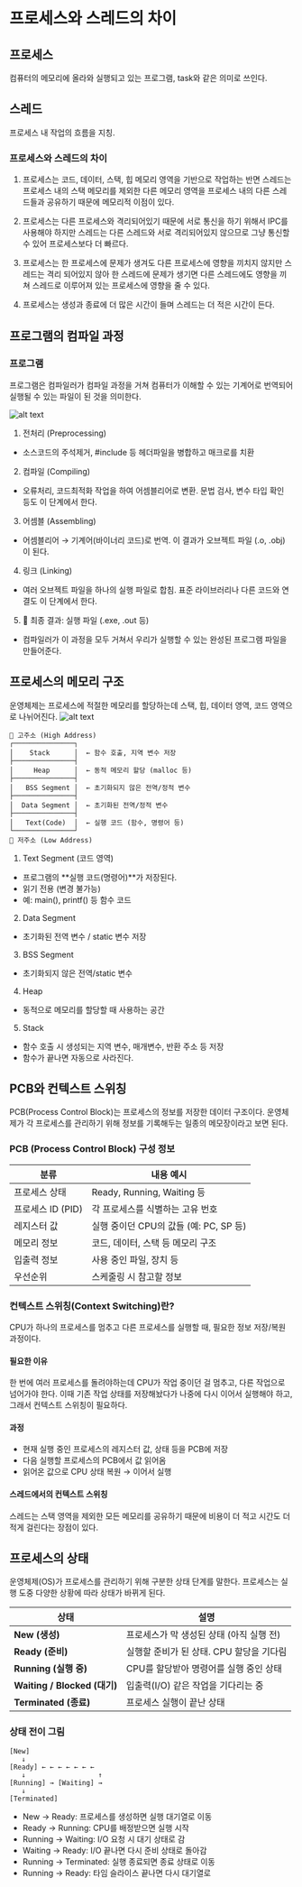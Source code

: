 # 프로세스와 스레드의 차이

## 프로세스

컴퓨터의 메모리에 올라와 실행되고 있는 프로그램, task와 같은 의미로 쓰인다.

## 스레드

프로세스 내 작업의 흐름을 지칭.

### 프로세스와 스레드의 차이

1. 프로세스는 코드, 데이터, 스택, 힙 메모리 영역을 기반으로 작업하는 반면 스레드는 프로세스 내의 스택 메모리를 제외한 다른 메모리 영역을 프로세스 내의 다른 스레드들과 공유하기 때문에 메모리적 이점이 있다.

2. 프로세스는 다른 프로세스와 격리되어있기 때문에 서로 통신을 하기 위해서 IPC를 사용해야 하지만 스레드는 다른 스레드와 서로 격리되어있지 않으므로 그냥 통신할 수 있어 프로세스보다 더 빠르다.

3. 프로세스는 한 프로세스에 문제가 생겨도 다른 프로세스에 영향을 끼치지 않지만 스레드는 격리 되어있지 않아 한 스레드에 문제가 생기면 다른 스레드에도 영향을 끼쳐 스레드로 이루어져 있는 프로세스에 영향을 줄 수 있다.

4. 프로세스는 생성과 종료에 더 많은 시간이 들며 스레드는 더 적은 시간이 든다.

## 프로그램의 컴파일 과정

### 프로그램

프로그램은 컴파일러가 컴파일 과정을 거쳐 컴퓨터가 이해할 수 있는 기계어로 번역되어 실행될 수 있는 파일이 된 것을 의미한다.

![alt text](images/compile-process.png)

1. 전처리 (Preprocessing)

- 소스코드의 주석제거, #include 등 헤더파일을 병합하고 매크로를 치환

2. 컴파일 (Compiling)

- 오류처리, 코드최적화 작업을 하여 어셈블리어로 변환. 문법 검사, 변수 타입 확인 등도 이 단계에서 한다.

3. 어셈블 (Assembling)

- 어셈블리어 → 기계어(바이너리 코드)로 번역. 이 결과가 오브젝트 파일 (.o, .obj) 이 된다.

4. 링크 (Linking)

- 여러 오브젝트 파일을 하나의 실행 파일로 합침. 표준 라이브러리나 다른 코드와 연결도 이 단계에서 한다.

5. 🏁 최종 결과: 실행 파일 (.exe, .out 등)

- 컴파일러가 이 과정을 모두 거쳐서 우리가 실행할 수 있는 완성된 프로그램 파일을 만들어준다.

## 프로세스의 메모리 구조

운영체제는 프로세스에 적절한 메모리를 할당하는데 스택, 힙, 데이터 영역, 코드 영역으로 나뉘어진다.
![alt text](images/memory-structure.png)

```
📍 고주소 (High Address)
┌───────────────┐
│    Stack      │  ← 함수 호출, 지역 변수 저장
├───────────────┤
│     Heap      │  ← 동적 메모리 할당 (malloc 등)
├───────────────┤
│   BSS Segment │  ← 초기화되지 않은 전역/정적 변수
├───────────────┤
│  Data Segment │  ← 초기화된 전역/정적 변수
├───────────────┤
│   Text(Code)  │  ← 실행 코드 (함수, 명령어 등)
└───────────────┘
📍 저주소 (Low Address)
```

1. Text Segment (코드 영역)

- 프로그램의 **실행 코드(명령어)**가 저장된다.
- 읽기 전용 (변경 불가능)
- 예: main(), printf() 등 함수 코드

2. Data Segment

- 초기화된 전역 변수 / static 변수 저장

3. BSS Segment

- 초기화되지 않은 전역/static 변수

4. Heap

- 동적으로 메모리를 할당할 때 사용하는 공간

5. Stack

- 함수 호출 시 생성되는 지역 변수, 매개변수, 반환 주소 등 저장
- 함수가 끝나면 자동으로 사라진다.

## PCB와 컨텍스트 스위칭

PCB(Process Control Block)는 프로세스의 정보를 저장한 데이터 구조이다. 운영체제가 각 프로세스를 관리하기 위해 정보를 기록해두는 일종의 메모장이라고 보면 된다.

### PCB (Process Control Block) 구성 정보

| 분류              | 내용 예시                              |
| ----------------- | -------------------------------------- |
| 프로세스 상태     | Ready, Running, Waiting 등             |
| 프로세스 ID (PID) | 각 프로세스를 식별하는 고유 번호       |
| 레지스터 값       | 실행 중이던 CPU의 값들 (예: PC, SP 등) |
| 메모리 정보       | 코드, 데이터, 스택 등 메모리 구조      |
| 입출력 정보       | 사용 중인 파일, 장치 등                |
| 우선순위          | 스케줄링 시 참고할 정보                |

### 컨텍스트 스위칭(Context Switching)란?

CPU가 하나의 프로세스를 멈추고 다른 프로세스를 실행할 때, 필요한 정보 저장/복원 과정이다.

#### 필요한 이유

한 번에 여러 프로세스를 돌려야하는데 CPU가 작업 중이던 걸 멈추고, 다른 작업으로 넘어가야 한다.
이때 기존 작업 상태를 저장해놨다가 나중에 다시 이어서 실행해야 하고, 그래서 컨텍스트 스위칭이 필요하다.

#### 과정

- 현재 실행 중인 프로세스의 레지스터 값, 상태 등을 PCB에 저장
- 다음 실행할 프로세스의 PCB에서 값 읽어옴
- 읽어온 값으로 CPU 상태 복원 → 이어서 실행

#### 스레드에서의 컨텍스트 스위칭

스레드는 스택 영역을 제외한 모든 메모리를 공유하기 때문에 비용이 더 적고 시간도 더 적게 걸린다는 장점이 있다.

## 프로세스의 상태

운영체제(OS)가 프로세스를 관리하기 위해 구분한 상태 단계를 말한다. 프로세스는 실행 도중 다양한 상황에 따라 상태가 바뀌게 된다.

| 상태                         | 설명                                     |
| ---------------------------- | ---------------------------------------- |
| **New (생성)**               | 프로세스가 막 생성된 상태 (아직 실행 전) |
| **Ready (준비)**             | 실행할 준비가 된 상태. CPU 할당을 기다림 |
| **Running (실행 중)**        | CPU를 할당받아 명령어를 실행 중인 상태   |
| **Waiting / Blocked (대기)** | 입출력(I/O) 같은 작업을 기다리는 중      |
| **Terminated (종료)**        | 프로세스 실행이 끝난 상태                |

### 상태 전이 그림

```
[New]
   ↓
[Ready] ← ← ← ← ← ← ←
   ↓                  ↑
[Running] → [Waiting] →
   ↓
[Terminated]
```

- New → Ready: 프로세스를 생성하면 실행 대기열로 이동
- Ready → Running: CPU를 배정받으면 실행 시작
- Running → Waiting: I/O 요청 시 대기 상태로 감
- Waiting → Ready: I/O 끝나면 다시 준비 상태로 돌아감
- Running → Terminated: 실행 종료되면 종료 상태로 이동
- Running → Ready: 타임 슬라이스 끝나면 다시 대기열로
